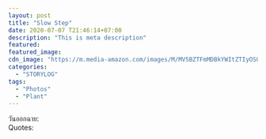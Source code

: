 ```yaml
---
layout: post
title: "Slow Step"
date: 2020-07-07 T21:46:14+07:00
description: "This is meta description"
featured:
featured_image:
cdn_image: "https://m.media-amazon.com/images/M/MV5BZTFmMDBkYWItZTIyOS00ZTBlLThmZTItZGQ4YzZiYmM2MDEyXkEyXkFqcGdeQXVyMjQ0OTA1Nzc@.jpg"
categories:
  - "STORYLOG"
tags:
  - "Photos"
  - "Plant"
---
```

วันออกฉาย:  
Quotes:  
